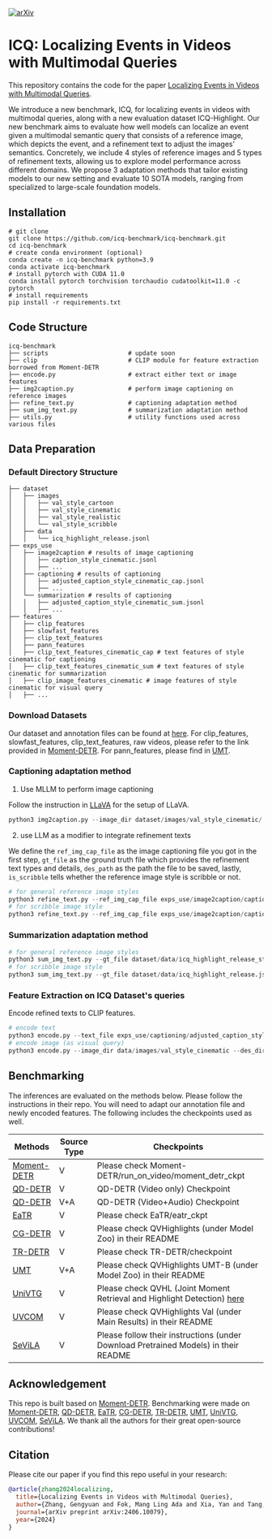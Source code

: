 [![arXiv](https://img.shields.io/badge/arXiv-2406.10079-red.svg)]([https://arxiv.org/abs/2406.10079)


# ICQ: Localizing Events in Videos with Multimodal Queries
This repository contains the code for the paper [Localizing Events in Videos with Multimodal Queries](https://arxiv.org/abs/2406.10079). 

We introduce a new benchmark, ICQ, for localizing events in videos with multimodal queries, along with a new evaluation dataset ICQ-Highlight. Our new benchmark aims to evaluate how well models can localize an event given a multimodal semantic query that consists of a reference image, which depicts the event, and a refinement text to adjust the images’ semantics. Concretely, we include 4 styles of reference images and 5 types of refinement texts, allowing us to explore model performance across different domains. We propose 3 adaptation methods that tailor existing models to our new setting and evaluate 10 SOTA models, ranging from specialized to large-scale foundation models.

## Installation
```shell
# git clone
git clone https://github.com/icq-benchmark/icq-benchmark.git
cd icq-benchmark
# create conda environment (optional)
conda create -n icq-benchmark python=3.9
conda activate icq-benchmark
# install pytorch with CUDA 11.0
conda install pytorch torchvision torchaudio cudatoolkit=11.0 -c pytorch
# install requirements
pip install -r requirements.txt
```

## Code Structure

```
icq-benchmark
├── scripts                      # update soon
├── clip                         # CLIP module for feature extraction borrowed from Moment-DETR
├── encode.py                    # extract either text or image features
├── img2caption.py               # perform image captioning on reference images
├── refine_text.py               # captioning adaptation method
├── sum_img_text.py              # summarization adaptation method
├── utils.py                     # utility functions used across various files
```

## Data Preparation
### Default Directory Structure
```
├── dataset
│   ├── images
│   │   ├── val_style_cartoon
│   │   ├── val_style_cinematic
│   │   ├── val_style_realistic
│   │   └── val_style_scribble
│   ├── data
│   │   └── icq_highlight_release.jsonl
├── exps_use
│   ├── image2caption # results of image captioning 
│   │   ├── caption_style_cinematic.jsonl 
│   │   ├── ...
│   ├── captioning # results of captioning
│   │   ├── adjusted_caption_style_cinematic_cap.jsonl
│   │   ├── ...
│   └── summarization # results of captioning
│   │   ├── adjusted_caption_style_cinematic_sum.jsonl
│   │   ├── ...
├── features
│   ├── clip_features 
│   ├── slowfast_features 
│   ├── clip_text_features 
│   ├── pann_features
│   ├── clip_text_features_cinematic_cap # text features of style cinematic for captioning
│   ├── clip_text_features_cinematic_sum # text features of style cinematic for summarization
│   ├── clip_image_features_cinematic # image features of style cinematic for visual query
│   ├── ...
```


### Download Datasets
Our dataset and annotation files can be found at [here](https://huggingface.co/datasets/gengyuanmax/ICQ-Highlight).
For clip_features, slowfast_features, clip_text_features, raw videos, 
please refer to the link provided in [Moment-DETR](https://github.com/jayleicn/moment_detr).
For pann_features, please find in [UMT](https://github.com/TencentARC/UMT).

### Captioning adaptation method
1. Use MLLM to perform image captioning

Follow the instruction in [LLaVA](https://github.com/haotian-liu/LLaVA) for the setup of LLaVA. 
```python
python3 img2caption.py --image_dir dataset/images/val_style_cinematic/ --des_path exps_use/image_captioning/caption_style_cinematic
```
2. use LLM as a modifier to integrate refinement texts

We define the ```ref_img_cap_file``` as the image captioning file you got in the first step, 
```gt_file``` as the ground truth file which provides the refinement text types and details, 
```des_path``` as the path the file to be saved, lastly, ```is_scribble``` tells whether the reference image style is scribble or not.
```python
# for general reference image styles
python3 refine_text.py --ref_img_cap_file exps_use/image2caption/caption_style_cinematic.jsonl --gt_file data/icq_highlight_release_style_cinematic.jsonl --des_path exps_use/captioning/adjusted_caption_style_cinematic_cap
# for scribble image style
python3 refine_text.py --ref_img_cap_file exps_use/image2caption/caption_style_scribble.jsonl --gt_file data/icq_highlight_release.jsonl --des_path exps_use/captioning/adjusted_caption_style_scribble_cap --is_scribble
```

### Summarization adaptation method
```python
# for general reference image styles
python3 sum_img_text.py --gt_file dataset/data/icq_highlight_release_style_cinematic.jsonl --image_dir dataset/images/val_style_cinematic/ --des_path exps_use/summarization/adjusted_caption_style_cinematic_sum --style cinematic
# for scribble image style
python3 sum_img_text.py --gt_file dataset/data/icq_highlight_release.jsonl --image_dir dataset/images/val_style_scribble/ --des_path exps_use/summarization/adjusted_caption_style_scribble_sum --style scribble
```

### Feature Extraction on ICQ Dataset's queries
Encode refined texts to CLIP features.
```python
# encode text
python3 encode.py --text_file exps_use/captioning/adjusted_caption_style_cinematic_cap.jsonl --des_dir features/clip_text_features_cinematic_cap --src_type text
# encode image (as visual query)
python3 encode.py --image_dir data/images/val_style_cinematic --des_dir features/clip_image_features_cinematic --src_type image
```

## Benchmarking
The inferences are evaluated on the methods below. Please follow the instructions in their repo. You will need to adapt our annotation file and newly encoded features. The following includes the checkpoints used as well.

| Methods                                               | Source Type |  Checkpoints                                                                                                                    |
|-------------------------------------------------------|-------------|---------------------------------------------------------------------------------------------------------------------------------|
| [Moment-DETR](https://github.com/jayleicn/moment_detr)| V           | Please check Moment-DETR/run_on_video/moment_detr_ckpt                                                              |
| [QD-DETR](https://github.com/wjun0830/QD-DETR)        | V           | QD-DETR (Video only) Checkpoint                                                                                                 |
| [QD-DETR](https://github.com/wjun0830/QD-DETR)        | V+A         | QD-DETR (Video+Audio) Checkpoint                                                                                                |
| [EaTR](https://github.com/jinhyunj/EaTR)              | V           | Please check EaTR/eatr_ckpt                                                                                                     |
| [CG-DETR](https://github.com/wjun0830/CGDETR)         | V           | Please check QVHighlights (under Model Zoo) in their README                                                                     |
| [TR-DETR](https://github.com/mingyao1120/TR-DETR)     | V           | Please check TR-DETR/checkpoint                                                                                                 |
| [UMT](https://github.com/TencentARC/UMT)              | V+A         | Please check QVHighlights UMT-B (under Model Zoo) in their README                                                               |
| [UniVTG](https://github.com/showlab/UniVTG)           | V           | Please check QVHL (Joint Moment Retrieval and Highlight Detection) [here](https://github.com/showlab/UniVTG/blob/main/model.md) |
| [UVCOM](https://github.com/EasonXiao-888/UVCOM)       | V           | Please check QVHighlights Val (under Main Results) in their README                                                              |
| [SeViLA](https://github.com/Yui010206/SeViLA)         | V           | Please follow their instructions (under Download Pretrained Models) in their README                                             |

## Acknowledgement
This repo is built based on [Moment-DETR](https://github.com/jayleicn/moment_detr). Benchmarking were made on [Moment-DETR](https://github.com/jayleicn/moment_detr),
[QD-DETR](https://github.com/wjun0830/QD-DETR), [EaTR](https://github.com/jinhyunj/EaTR),
[CG-DETR](https://github.com/wjun0830/CGDETR), [TR-DETR](https://github.com/mingyao1120/TR-DETR),
[UMT](https://github.com/TencentARC/UMT), [UniVTG](https://github.com/showlab/UniVTG),
[UVCOM](https://github.com/EasonXiao-888/UVCOM), [SeViLA](https://github.com/Yui010206/SeViLA). We thank all the authors for their great open-source contributions!

## Citation
Please cite our paper if you find this repo useful in your research:
```bibtex
@article{zhang2024localizing,
  title={Localizing Events in Videos with Multimodal Queries},
  author={Zhang, Gengyuan and Fok, Mang Ling Ada and Xia, Yan and Tang, Yansong and Cremers, Daniel and Torr, Philip and Tresp, Volker and Gu, Jindong},
  journal={arXiv preprint arXiv:2406.10079},
  year={2024}
}
```

